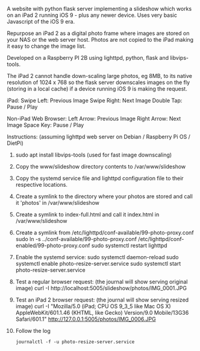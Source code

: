 A website with python flask server implementing a slideshow which works on an iPad 2 running iOS 9 - plus any newer device. Uses very basic Javascript of the iOS 9 era.

Repurpose an iPad 2 as a digital photo frame where images are stored on your NAS or the web server host. Photos are not copied to the iPad making it easy to change the image list.

Developed on a Raspberry PI 2B using lighttpd, python, flask and libvips-tools.

The iPad 2 cannot handle down-scaling large photos, eg 8MB, to its native resolution of 1024 x 768 so the flask server downscales images on the fly (storing in a local cache) if a device running iOS 9 is making the request.

iPad:
  Swipe Left:  Previous Image
  Swipe Right: Next Image
  Double Tap:  Pause / Play

Non-iPad Web Browser:
  Left Arrow:  Previous Image
  Right Arrow: Next Image
  Space Key:   Pause / Play

Instructions: (assuming lighttpd web server on Debian / Raspberry Pi OS / DietPi)

1. sudo apt install libvips-tools (used for fast image downscaling)

2. Copy the www/slideshow directory contents to /var/www/slideshow

3. Copy the systemd service file and lighttpd configuration file to their respective locations.

4. Create a symlink to the directory where your photos are stored and call it 'photos' in /var/www/slideshow

5. Create a symlink to index-full.html and call it index.html in /var/www/slideshow

6. Create a symlink from /etc/lighttpd/conf-available/99-photo-proxy.conf
       sudo ln -s ../conf-available/99-photo-proxy.conf /etc/lighttpd/conf-enabled/99-photo-proxy.conf
       sudo systemctl restart lighttpd

7. Enable the systemd service:
       sudo systemctl daemon-reload
       sudo systemctl enable photo-resize-server.service
       sudo systemctl start photo-resize-server.service

8. Test a regular browser request: (the journal will show serving original image)
         curl -I http://localhost:5005/slideshow/photos/IMG_0001.JPG
   
9. Test an iPad 2 browser request: (the journal will show serving resized image)
         curl -I "Mozilla/5.0 (iPad; CPU OS 9_3_5 like Mac OS X) AppleWebKit/601.1.46 (KHTML, like Gecko) Version/9.0 Mobile/13G36 Safari/601.1" http://127.0.0.1:5005/photos/IMG_0006.JPG

9. Follow the log

       journalctl -f -u photo-resize-server.service
